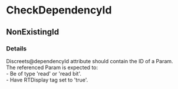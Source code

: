 ﻿---  
uid: Validator_2_54_4  
---

# CheckDependencyId

## NonExistingId

### Details

Discreets@dependencyId attribute should contain the ID of a Param.  
The referenced Param is expected to:  
\- Be of type 'read' or 'read bit'.  
\- Have RTDisplay tag set to 'true'.
